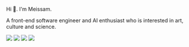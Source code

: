 Hi 👋. I'm Meissam.

A front-end software engineer and AI enthusiast who is interested in art, culture and science.

[<img src ="https://img.shields.io/badge/Website-7d0d3f?style=flat-square">](https://meissam.net/)
[<img src ="https://img.shields.io/badge/LinkedIn-7d0d3f?style=flat-square">](https://www.linkedin.com/in/meissam-rasouli/)
[<img src ="https://img.shields.io/badge/Twitter-7d0d3f?style=flat-square">](https://twitter.com/meissam_rasouli)
[<img src ="https://img.shields.io/badge/Email-7d0d3f?style=flat-square">](mailto:meissam.rasouli@gmail.com)
